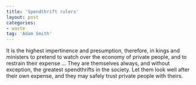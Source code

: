 ```yaml
---
title: 'Spendthrift rulers'
layout: post
categories:
- waste
tag: 'Adam Smith'
---
```


It is the highest impertinence and presumption, therefore, in kings and ministers to pretend to watch over the economy of private people, and to restrain their expense ... They are themselves always, and without exception, the greatest spendthrifts in the society. Let them look well after their own expense, and they may safely trust private people with theirs.